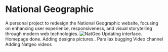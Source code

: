 # National Geographic
A personal project to redesign the National Geographic website, focusing on enhancing user experience, responsiveness, and visual storytelling through modern web technologies.
![NatGeo](https://github.com/user-attachments/assets/ea2b46aa-9917-40e8-b3ee-cf7f0e07e988)
Updating interface.
Homepage done.
Adding designs pictures..
Parallax bugging
Video channel
Adding Natgeo videos

